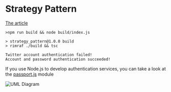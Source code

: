 # Strategy Pattern

[The article](https://javascript.plainenglish.io/design-patterns-strategy-pattern-in-typescript-54eda9b40f09)

```
>npm run build && node build/index.js

> strategy_pattern@1.0.0 build
> rimraf ./build && tsc

Twitter account authentication failed!
Account and password authentication succeeded!
```

If you use Node.js to develop authentication services, you can take a look at the [passport.js](https://www.passportjs.org/) module

![UML Diagram](https://miro.medium.com/max/700/1*RPD5SVp6u1i6zRy5yDEs0w.png)
